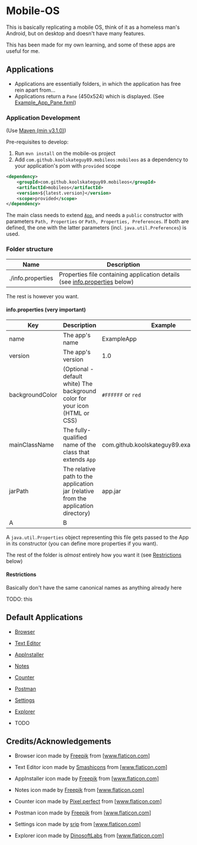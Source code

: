# Mobile-OS

This is basically replicating a mobile OS, think of it as a homeless man's Android, but on desktop and doesn't have many features.

This has been made for my own learning, and some of these apps are useful for me.

## Applications

- Applications are essentially folders, in which the application has free rein apart from...
- Applications return a `Pane` (450x524) which is displayed. (See [Example_App_Pane.fxml](Example_App_Pane.fxml))


### Application Development

(Use [Maven (min v3.1.0)](https://maven.apache.org/))

Pre-requisites to develop:
1. Run `mvn install` on the mobile-os project
2. Add `com.github.koolskateguy89.mobileos:mobileos` as a dependency to your application's pom with `provided` scope
```xml
<dependency>
	<groupId>com.github.koolskateguy89.mobileos</groupId>
	<artifactId>mobileos</artifactId>
	<version>${latest.version}</version>
	<scope>provided</scope>
</dependency>
```

The main class needs to extend [`App`](src/main/java/com/github/koolskateguy89/mobileos/app/App.java), and needs a
`public` constructor with parameters `Path, Properties` or `Path, Properties, Preferences`. If both are defined, the one with the
latter parameters (incl. `java.util.Preferences`) is used.

### Folder structure

| Name | Description |
| ---- | ----------- |
| ./info.properties | Properties file containing application details (see [info.properties](#infoproperties-very-important) below) |

The rest is however you want.

#### info.properties (very important)

| Key | Description | Example |
| --- | ----------- | ------- |
| name | The app's name | ExampleApp |
| version | The app's version | 1.0 |
| backgroundColor | (Optional - default white) The background color for your icon (HTML or CSS) | `#FFFFFF` or `red` |
| mainClassName | The fully-qualified name of the class that extends `App` | com.github.koolskateguy89.example.MyApp |
| jarPath | The relative path to the application jar (relative from the application directory) | app.jar |
| A | B |

A `java.util.Properties` object representing this file gets passed to the App in its constructor (you can define more
properties if you want).

The rest of the folder is _almost_ entirely how you want it (see [Restrictions](#restrictions) below)

#### Restrictions

Basically don't have the same canonical names as anything already here

TODO: this

## Default Applications

- [Browser](src/main/java/com/github/koolskateguy89/mobileos/app/system/browser/Browser.java)
- [Text Editor](src/main/java/com/github/koolskateguy89/mobileos/app/system/texteditor/TextEditor.java)
- [AppInstaller](src/main/java/com/github/koolskateguy89/mobileos/app/system/installer/Installer.java)
- [Notes](src/main/java/com/github/koolskateguy89/mobileos/app/system/notes/Notes.java)  

- [Counter](src/main/java/com/github/koolskateguy89/mobileos/app/system/counter/Counter.java)
- [Postman](src/main/java/com/github/koolskateguy89/mobileos/app/system/postman/Postman.java)
  
- [Settings](src/main/java/com/github/koolskateguy89/mobileos/app/system/settings/SettingsApp.java)
- [Explorer](src/main/java/com/github/koolskateguy89/mobileos/app/system/explorer/Explorer.java)
- TODO

## Credits/Acknowledgements

- Browser icon made by [Freepik] from [www.flaticon.com]
- Text Editor icon made by [Smashicons](https://www.flaticon.com/authors/smashicons) from [www.flaticon.com]
- AppInstaller icon made by [Freepik] from [www.flaticon.com]
- Notes icon made by [Freepik] from [www.flaticon.com]
- Counter icon made by [Pixel perfect](https://www.flaticon.com/authors/pixel-perfect) from [www.flaticon.com]
- Postman icon made by [Freepik] from [www.flaticon.com]
  
- Settings icon made by [srip](https://www.flaticon.com/authors/srip) from [www.flaticon.com]
- Explorer icon made by [DinosoftLabs](https://www.flaticon.com/authors/dinosoftlabs) from [www.flaticon.com]

[www.flaticon.com]: https://www.flaticon.com
[Freepik]: https://www.freepik.com
